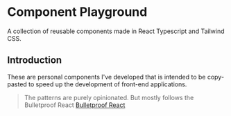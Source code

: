 # Component Playground

A collection of reusable components made in React Typescript and Tailwind CSS.

## Introduction

These are personal components I've developed that is intended to be copy-pasted
to speed up the development of front-end applications.

> The patterns are purely opinionated. But mostly follows the Bulletproof React
> [Bulletproof React](https://github.com/alan2207/bulletproof-react/blob/master/README.md)
